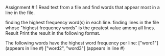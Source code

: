 Assignment # 1
Read text from a file and find words that appear most in a line in the file.

finding the highest frequency word(s) in each line.
finding lines in the file whose "highest frequency words" is the greatest value among all lines.
Result
Print the result in the following format.

The following words have the highest word frequency per line:
["word1"] (appears in line #)
["word2", "word3"] (appears in line #)
